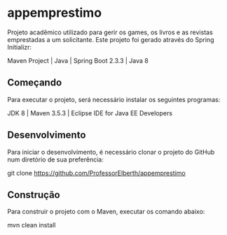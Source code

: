 # appemprestimo
Projeto acadêmico utilizado para gerir os games, os livros e as revistas emprestadas a um solicitante.
Este projeto foi gerado através do Spring Initializr: 

Maven Project | Java | Spring Boot 2.3.3 | Java 8

## Começando
Para executar o projeto, será necessário instalar os seguintes programas:

JDK 8 | Maven 3.5.3 | Eclipse IDE for Java EE Developers

## Desenvolvimento
Para iniciar o desenvolvimento, é necessário clonar o projeto do GitHub num diretório de sua preferência:

git clone https://github.com/ProfessorElberth/appemprestimo

## Construção
Para construir o projeto com o Maven, executar os comando abaixo:

mvn clean install
